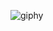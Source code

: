 
![giphy](https://user-images.githubusercontent.com/93211334/138946343-c843b790-67a2-4203-b5f8-26b9c7726ad5.gif)

